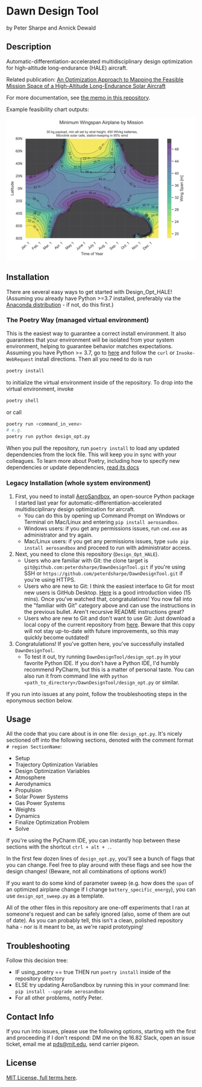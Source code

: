 # Dawn Design Tool
by Peter Sharpe and Annick Dewald

## Description

Automatic-differentiation-accelerated multidisciplinary design optimization for high-altitude long-endurance (HALE) aircraft.

Related publication: [An Optimization Approach to Mapping the Feasible Mission Space of a High-Altitude Long-Endurance Solar Aircraft](docs/AIAA%20Solar%20Airplane%20Paper.pdf)

For more documentation, see [the memo in this repository](docs/memo.pdf).

Example feasibility chart outputs:

![Feasible Mission Space](docs/30kg_payload.svg)

## Installation

There are several easy ways to get started with Design_Opt_HALE! (Assuming you already have Python >=3.7 installed, preferably via the [Anaconda distribution](https://www.anaconda.com/distribution/#download-section) - if not, do this first.)

### The Poetry Way (managed virtual environment)
This is the easiest way to guarantee a correct install environment.
It also guarantees that your environment will be isolated from your system environment, helping to guarantee behavior matches expectations.
Assuming you have Python >= 3.7, go to [here](https://python-poetry.org/docs/) and follow the `curl` or `Invoke-WebRequest` install directions.
Then all you need to do is run
```bash
poetry install
```
to initialize the virtual environment inside of the repository.
To drop into the virtual environment, invoke
```bash
poetry shell
```
or call
```bash
poetry run <command_in_venv>
# e.g.
poetry run python design_opt.py
```

When you pull the repository, run `poetry install` to load any updated dependencies from the lock file.
This will keep you in sync with your colleagues.
To learn more about Poetry, including how to specify new dependencies or update dependencies, [read its docs](https://python-poetry.org/docs/)


### Legacy Installation (whole system environment)

1. First, you need to install [AeroSandbox](https://github.com/peterdsharpe/AeroSandbox/), an open-source Python package I started last year for automatic-differentiation-accelerated multidisciplinary design optimization for aircraft.
    * You can do this by opening up Command Prompt on Windows or Terminal on Mac/Linux and entering `pip install aerosandbox`. 
    * Windows users: if you get any permissions issues, run `cmd.exe` as administrator and try again. 
    * Mac/Linux users: if you get any permissions issues, type `sudo pip install aerosandbox` and proceed to run with administrator access.
2.  Next, you need to clone this repository (`Design_Opt_HALE`). 
    * Users who are familiar with Git: the clone target is `git@github.com:peterdsharpe/DawnDesignTool.git` if you're using SSH or `https://github.com/peterdsharpe/DawnDesignTool.git` if you're using HTTPS.
    * Users who are new to Git: I think the easiest interface to Git for most new users is GitHub Desktop. [Here](https://www.youtube.com/watch?v=77W2JSL7-r8) is a good introduction video (15 mins). Once you've watched that, congratulations! You now fall into the "familiar with Git" category above and can use the instructions in the previous bullet. Aren't recursive README instructions great?
    * Users who are new to Git and don't want to use Git: Just download a local copy of the current repository from [here](https://github.com/peterdsharpe/DawnDesignTool/archive/refs/heads/master.zip). Beware that this copy will not stay up-to-date with future improvements, so this may quickly become outdated!
3. Congratulations! If you've gotten here, you've successfully installed `DawnDesignTool`. 
    * To test it out, try running `DawnDesignTool/design_opt.py` in your favorite Python IDE. If you don't have a Python IDE, I'd humbly recommend PyCharm, but this is a matter of personal taste. You can also run it from command line with `python <path_to_directory>/DawnDesignTool/design_opt.py` or similar.

If you run into issues at any point, follow the troubleshooting steps in the eponymous section below.

## Usage

All the code that you care about is in one file: `design_opt.py`. It's nicely sectioned off into the following sections, denoted with the comment format `# region SectionName`:

* Setup
* Trajectory Optimization Variables
* Design Optimization Variables
* Atmosphere
* Aerodynamics
* Propulsion
* Solar Power Systems
* Gas Power Systems
* Weights
* Dynamics
* Finalize Optimization Problem
* Solve
    
If you're using the PyCharm IDE, you can instantly hop between these sections with the shortcut `ctrl + alt + .`.

In the first few dozen lines of `design_opt.py`, you'll see a bunch of flags that you can change. Feel free to play around with these flags and see how the design changes! (Beware, not all combinations of options work!)

If you want to do some kind of parameter sweep (e.g. how does the `span` of an optimized airplane change if I change `battery_specific_energy`), you can use `design_opt_sweep.py` as a template.

All of the other files in this repository are one-off experiments that I ran at someone's request and can be safely ignored (also, some of them are out of date). As you can probably tell, this isn't a clean, polished repository haha - nor is it meant to be, as we're rapid prototyping!
    
## Troubleshooting
Follow this decision tree:
* IF using_poetry == true THEN run `poetry install` inside of the repository directory
* ELSE try updating AeroSandbox by running this in your command line: `pip install --upgrade aerosandbox`
* For all other problems, notify Peter.
    
## Contact Info
If you run into issues, please use the following options, starting with the first and proceeding if I don't respond: DM me on the 16.82 Slack, open an issue ticket, email me at pds@mit.edu, send carrier pigeon.

## License

[MIT License, full terms here](LICENSE.txt).
